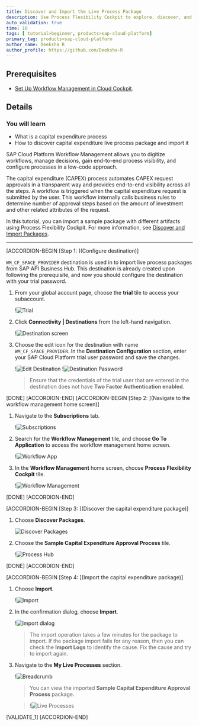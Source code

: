 ```yaml
---
title: Discover and Import the Live Process Package
description: Use Process Flexibility Cockpit to explore, discover, and import the capital expenditure live process content package from SAP API Business Hub.
auto_validation: true
time: 10
tags: [ tutorial>beginner, products>sap-cloud-platform]
primary_tag: products>sap-cloud-platform
author_name: Deeksha R
author_profile: https://github.com/Deeksha-R
---
```


## Prerequisites
- [Set Up Workflow Management in Cloud Cockpit](cp-starter-ibpm-employeeonboarding-1-setup).

## Details
### You will learn
  - What is a capital expenditure process
  - How to discover capital expenditure live process package and import it

SAP Cloud Platform Workflow Management allows you to digitize workflows, manage decisions, gain end-to-end process visibility, and configure processes in a low-code approach.

The capital expenditure (CAPEX) process automates CAPEX request approvals in a transparent way and provides end-to-end visibility across all the steps. A workflow is triggered when the capital expenditure request is submitted by the user. This workflow internally calls business rules to determine number of approval steps based on the amount of investment and other related attributes of the request.

In this tutorial, you can import a sample package with different artifacts using Process Flexibility Cockpit. For more information, see [Discover and Import Packages](https://help.sap.com/viewer/6f55baaf330443bd8132d071581bbae6/Cloud/en-US/bf54c54a7522465788728e6a33c88a8b.html).

---

[ACCORDION-BEGIN [Step 1: ](Configure destination)]

`WM_CF_SPACE_PROVIDER` destination is used in to import live process packages from SAP API Business Hub. This destination is already created upon following the prerequisite, and now you should configure the destination with your trial password.

1. From your global account page, choose the **trial** tile to access your subaccount.

    !![Trial](cp-cf-wm-discover-trial.png)

2. Click **Connectivity | Destinations** from the left-hand navigation.

    !![Destination screen](cp-cf-wm-discover-trialdestination.png)

3. Choose the edit icon for the destination with name `WM_CF_SPACE_PROVIDER`. In the **Destination Configuration** section, enter your SAP Cloud Platform trial user password and save the changes.

    !![Edit Destination](cp-cf-wm-discover-editdestination.png)
    !![Destination Password](cp-cf-wm-discover-destinationpassword.png)
    > Ensure that the credentials of the trial user that are entered in the destination does not have **Two Factor Authentication enabled**.

[DONE]
[ACCORDION-END]
[ACCORDION-BEGIN [Step 2: ](Navigate to the workflow management home screen)]
1. Navigate to the **Subscriptions** tab.

    !![Subscriptions](cp-cf-wm-discover-subscription.png)

2. Search for the **Workflow Management** tile, and choose **Go To Application** to access the workflow management home screen.

    !![Workflow App](cp-cf-wm-discover-goto.png)

3. In the **Workflow Management** home screen, choose **Process Flexibility Cockpit** tile.

    !![Workflow Management](cp-cf-wm-discover-home.png)

[DONE]
[ACCORDION-END]

[ACCORDION-BEGIN [Step 3: ](Discover the capital expenditure package)]

1. Choose **Discover Packages**.

    ![Discover Packages](cp-cf-wm-discover-pfc.png)

2.  Choose the **Sample Capital Expenditure Approval Process** tile.

    !![Process Hub](cp-cf-wm-discover-capex.png)

[DONE]
[ACCORDION-END]


[ACCORDION-BEGIN [Step 4: ](Import the capital expenditure package)]

1. Choose **Import**.

    !![Import](cp-cf-wm-discover-import.png)

2. In the confirmation dialog, choose **Import**.

    !![import dialog](cp-cf-wm-discover-importconfirm.png)

    > The import operation takes a few minutes for the package to import. If the package import fails for any reason, then you can check the **Import Logs** to identify the cause. Fix the cause and try to import again.

3. Navigate to the **My Live Processes** section.

    !![Breadcrumb](cp-cf-wm-discover-Breadcrumb.png)

    > You can view the imported **Sample Capital Expenditure Approval Process** package.

    >!![Live Processes](cp-cf-wm-discover-importedcapex.png)

[VALIDATE_1]
[ACCORDION-END]
